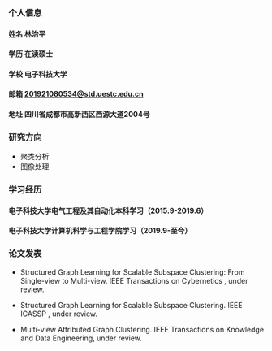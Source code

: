 ### 个人信息
####  姓名 林治平
####  学历 在读硕士
####  学校 电子科技大学
####  邮箱 201921080534@std.uestc.edu.cn
####  地址 四川省成都市高新西区西源大道2004号


### 研究方向
- 聚类分析
- 图像处理

### 学习经历
#### 电子科技大学电气工程及其自动化本科学习（2015.9-2019.6）
#### 电子科技大学计算机科学与工程学院学习（2019.9-至今）

### 论文发表
- Structured Graph Learning for Scalable Subspace Clustering: From Single-view to Multi-view. IEEE Transactions on Cybernetics , under review.



- Structured Graph Learning for Scalable Subspace Clustering. IEEE ICASSP , under review.



- Multi-view Attributed Graph Clustering. IEEE Transactions on Knowledge and Data Engineering, under review.

